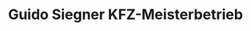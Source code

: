 ---
title: "Guido Siegner KFZ-Meisterbetrieb"
url: /windeck/guido-siegner-kfz-meisterbetrieb/
shop: Autowerkstatt
---